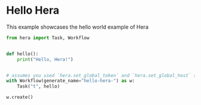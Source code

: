 # Hello Hera

This example showcases the hello world example of Hera

```python
from hera import Task, Workflow


def hello():
    print("Hello, Hera!")


# assumes you used `hera.set_global_token` and `hera.set_global_host` so that the workflow can be submitted
with Workflow(generate_name="hello-hera-") as w:
    Task("t", hello)

w.create()
```
